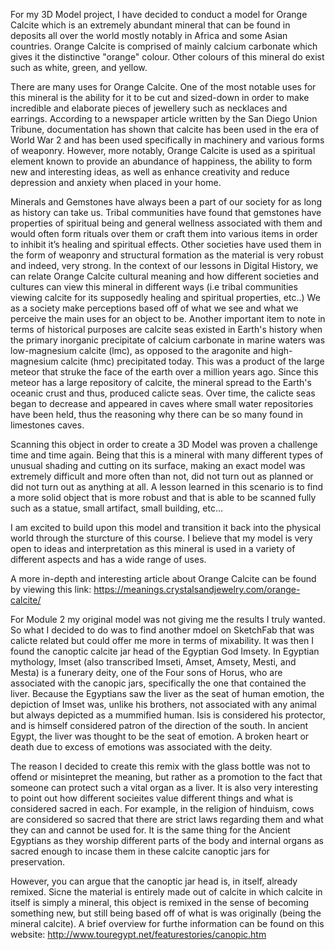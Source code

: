 For my 3D Model project, I have decided to conduct a model for Orange Calcite which is an extremely abundant mineral that can be found in deposits all over the world mostly notably in Africa and some Asian countries. Orange Calcite is comprised of mainly calcium carbonate which gives it the distinctive "orange" colour. Other colours of this mineral do exist such as white, green, and yellow.

There are many uses for Orange Calcite. One of the most notable uses for this mineral is the ability for it to be cut and sized-down in order to make incredible and elaborate pieces of jewellery such as necklaces and earrings. According to a newspaper article written by the San Diego Union Tribune, documentation has shown that calcite has been used in the era of World War 2 and has been used specifically in machinery and various forms of weaponry. However, more notably, Orange Calcite is used as a spiritual element known to provide an abundance of happiness, the ability to form new and interesting ideas, as well as enhance creativity and reduce depression and anxiety when placed in your home.

Minerals and Gemstones have always been a part of our society for as long as history can take us. Tribal communities have found that gemstones have properties of spiritual being and general wellness associated with them and would often form rituals over them or craft them into various items in order to inhibit it’s healing and spiritual effects. Other societies have used them in the form of weaponry and structural formation as the material is very robust and indeed, very strong. In the context of our lessons in Digital History, we can relate Orange Calcite cultural meaning and how different societies and cultures can view this mineral in different ways (i.e tribal communities viewing calcite for its supposedly healing and spiritual properties, etc..) We as a society make perceptions based off of what we see and what we perceive the main uses for an object to be. Another important item to note in terms of historical purposes are calcite seas existed in Earth's history when the primary inorganic precipitate of calcium carbonate in marine waters was low-magnesium calcite (lmc), as opposed to the aragonite and high-magnesium calcite (hmc) precipitated today. This was a product of the large meteor that struke the face of the earth over a million years ago. Since this meteor has a large repository of calcite, the mineral spread to the Earth's oceanic crust and thus, produced calicte seas. Over time, the calicte seas began to decrease and appeared in caves where small water repositories have been held, thus the reasoning why there can be so many found in limestones caves.

Scanning this object in order to create a 3D Model was proven a challenge time and time again. Being that this is a mineral with many different types of unusual shading and cutting on its surface, making an exact model was extremely difficult and more often than not, did not turn out as planned or did not turn out as anything at all.  A lesson learned in this scenario is to find a more solid object that is more robust and that is able to be scanned fully such as a statue, small artifact, small building, etc… 

I am excited to build upon this model and transition it back into the physical world through the sturcture of this course. I believe that my model is very open to ideas and interpretation as this mineral is used in a variety of different aspects and has a wide range of uses. 

A more in-depth and interesting article about Orange Calcite can be found by viewing this link: https://meanings.crystalsandjewelry.com/orange-calcite/

For Module 2 my original model was not giving me the results I truly wanted. So what I decided to do was to find another mdoel on SketchFab that was calicte related but could offer me more in terms of mixability. It was then I found the canoptic calcite jar head of the Egyptian God Imsety. In Egyptian mythology, Imset (also transcribed Imseti, Amset, Amsety, Mesti, and Mesta) is a funerary deity, one of the Four sons of Horus, who are associated with the canopic jars, specifically the one that contained the liver. Because the Egyptians saw the liver as the seat of human emotion, the depiction of Imset was, unlike his brothers, not associated with any animal but always depicted as a mummified human. Isis is considered his protector, and is himself considered patron of the direction of the south. In ancient Egypt, the liver was thought to be the seat of emotion. A broken heart or death due to excess of emotions was associated with the deity. 

The reason I decided to create this remix with the glass bottle was not to offend or misintepret the meaning, but rather as a promotion to the fact that someone can protect such a vital organ as a liver. It is also very interesting to point out how different socieites value different things and what is considered sacred in each. For example, in the religion of hinduism, cows are considered so sacred that there are strict laws regarding them and what they can and cannot be used for. It is the same thing for the Ancient Egyptians as they worship different parts of the body and internal organs as sacred enough to incase them in these calcite canoptic jars for preservation. 

However, you can argue that the canoptic jar head is, in itself, already remixed. Sicne the material is entirely made out of calcite in which calcite in itself is simply a mineral, this object is remixed in the sense of becoming something new, but still being based off of what is was originally (being the mineral calcite).
A brief overview for furthe information can be found on this website: 
http://www.touregypt.net/featurestories/canopic.htm
